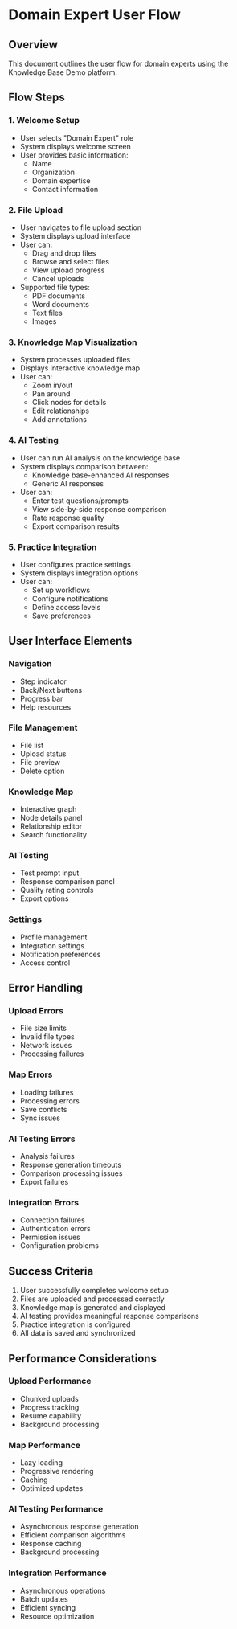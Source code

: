 # Domain Expert User Flow

## Overview

This document outlines the user flow for domain experts using the Knowledge Base Demo platform.

## Flow Steps

### 1. Welcome Setup
- User selects "Domain Expert" role
- System displays welcome screen
- User provides basic information:
  - Name
  - Organization
  - Domain expertise
  - Contact information

### 2. File Upload
- User navigates to file upload section
- System displays upload interface
- User can:
  - Drag and drop files
  - Browse and select files
  - View upload progress
  - Cancel uploads
- Supported file types:
  - PDF documents
  - Word documents
  - Text files
  - Images

### 3. Knowledge Map Visualization
- System processes uploaded files
- Displays interactive knowledge map
- User can:
  - Zoom in/out
  - Pan around
  - Click nodes for details
  - Edit relationships
  - Add annotations

### 4. AI Testing
- User can run AI analysis on the knowledge base
- System displays comparison between:
  - Knowledge base-enhanced AI responses
  - Generic AI responses
- User can:
  - Enter test questions/prompts
  - View side-by-side response comparison
  - Rate response quality
  - Export comparison results

### 5. Practice Integration
- User configures practice settings
- System displays integration options
- User can:
  - Set up workflows
  - Configure notifications
  - Define access levels
  - Save preferences

## User Interface Elements

### Navigation
- Step indicator
- Back/Next buttons
- Progress bar
- Help resources

### File Management
- File list
- Upload status
- File preview
- Delete option

### Knowledge Map
- Interactive graph
- Node details panel
- Relationship editor
- Search functionality

### AI Testing
- Test prompt input
- Response comparison panel
- Quality rating controls
- Export options

### Settings
- Profile management
- Integration settings
- Notification preferences
- Access control

## Error Handling

### Upload Errors
- File size limits
- Invalid file types
- Network issues
- Processing failures

### Map Errors
- Loading failures
- Processing errors
- Save conflicts
- Sync issues

### AI Testing Errors
- Analysis failures
- Response generation timeouts
- Comparison processing issues
- Export failures

### Integration Errors
- Connection failures
- Authentication errors
- Permission issues
- Configuration problems

## Success Criteria

1. User successfully completes welcome setup
2. Files are uploaded and processed correctly
3. Knowledge map is generated and displayed
4. AI testing provides meaningful response comparisons
5. Practice integration is configured
6. All data is saved and synchronized

## Performance Considerations

### Upload Performance
- Chunked uploads
- Progress tracking
- Resume capability
- Background processing

### Map Performance
- Lazy loading
- Progressive rendering
- Caching
- Optimized updates

### AI Testing Performance
- Asynchronous response generation
- Efficient comparison algorithms
- Response caching
- Background processing

### Integration Performance
- Asynchronous operations
- Batch updates
- Efficient syncing
- Resource optimization 
